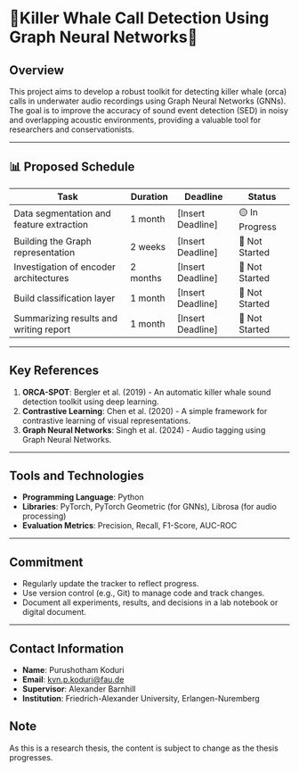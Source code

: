 # 🐋Killer Whale Call Detection Using Graph Neural Networks🐋

## Overview
This project aims to develop a robust toolkit for detecting killer whale (orca) calls in underwater audio recordings using Graph Neural Networks (GNNs). The goal is to improve the accuracy of sound event detection (SED) in noisy and overlapping acoustic environments, providing a valuable tool for researchers and conservationists.

---

## 📊 Proposed Schedule

| **Task**                              | **Duration** | **Deadline**       | **Status**          |
|---------------------------------------|--------------|--------------------|---------------------|
| Data segmentation and feature extraction | 1 month      | [Insert Deadline]  | 🟡 In Progress      |
| Building the Graph representation     | 2 weeks      | [Insert Deadline]  | 🔴 Not Started      |
| Investigation of encoder architectures | 2 months     | [Insert Deadline]  | 🔴 Not Started      |
| Build classification layer            | 1 month      | [Insert Deadline]  | 🔴 Not Started      |
| Summarizing results and writing report | 1 month      | [Insert Deadline]  | 🔴 Not Started      |

---

## Key References
1. **ORCA-SPOT**: Bergler et al. (2019) - An automatic killer whale sound detection toolkit using deep learning.
2. **Contrastive Learning**: Chen et al. (2020) - A simple framework for contrastive learning of visual representations.
3. **Graph Neural Networks**: Singh et al. (2024) - Audio tagging using Graph Neural Networks.

---

## Tools and Technologies
- **Programming Language**: Python
- **Libraries**: PyTorch, PyTorch Geometric (for GNNs), Librosa (for audio processing)
- **Evaluation Metrics**: Precision, Recall, F1-Score, AUC-ROC

---

## Commitment
- Regularly update the tracker to reflect progress.
- Use version control (e.g., Git) to manage code and track changes.
- Document all experiments, results, and decisions in a lab notebook or digital document.

---

## Contact Information
- **Name**: Purushotham Koduri
- **Email**: kvn.p.koduri@fau.de
- **Supervisor**: Alexander Barnhill
- **Institution**: Friedrich-Alexander University, Erlangen-Nuremberg

## Note
As this is a research thesis, the content is subject to change as the thesis progresses. 